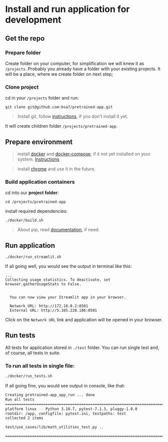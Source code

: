 # Install and run application for development

## Get the repo

### Prepare folder
Create folder on your computer, for simplification we will knew it as `/projects`. Probably you already have a folder with your existing projects. It will be a place, where we create folder on next step;

### Clone project
cd in your `/projects` folder and run:
```
git clone git@github.com:bsa7/pretrained-app.git
```
> Install git, follow [instructions](https://www.atlassian.com/git/tutorials/install-git), if you don't install it yet.

It will create children folder `/projects/pretrained-app`.

## Prepare environment
> install [docker](https://docs.docker.com/engine/install/) and [docker-compose](https://docs.docker.com/compose/install/), if it not yet installed on your system. [Instructions]()

> install [chrome](https://www.google.com/chrome/) and use it in the future.

### Build application containers
cd into our **project folder**:

```
cd /projects/pretrained-app
```

install required dependencies:
```
./docker/build.sh
```

> About pip, read [documentation](https://pip.pypa.io/en/stable/), if need.

## Run application
```
./docker/run_streamlit.sh
```

If all going well, you would see the output in terminal like this:
```
...
Collecting usage statistics. To deactivate, set browser.gatherUsageStats to False.


  You can now view your Streamlit app in your browser.

  Network URL: http://172.18.0.2:8501
  External URL: http://5.165.228.186:8501

```
Click on the `Network URL` link and application will be opened in your browser.

## Run tests
All tests for application stored in `./test` folder. You can run single test and, of course, all tests in suite.

### To run all tests in single file:
```bash
./docker/run_tests.sh
```

If all going fine, you would see output in console, like that:
```bash
Creating pretrained-app_app_run ... done
Run all tests
=========================================================================== test session starts ============================================================================
platform linux -- Python 3.10.7, pytest-7.1.3, pluggy-1.0.0
rootdir: /app, configfile: pytest.ini, testpaths: test
collected 2 items

test/use_cases/lib/math_utilities_test.py ..                                                                                                                         [100%]

============================================================================ 2 passed in 0.02s =============================================================================
```

